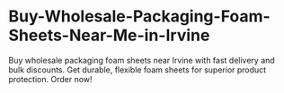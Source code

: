 # Buy-Wholesale-Packaging-Foam-Sheets-Near-Me-in-Irvine
Buy wholesale packaging foam sheets near Irvine with fast delivery and bulk discounts. Get durable, flexible foam sheets for superior product protection. Order now!
